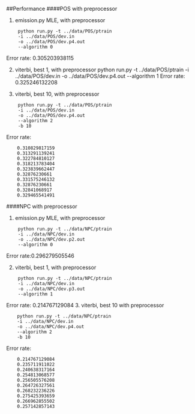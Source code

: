 ##Performance
####POS with preprocessor
1. emission.py MLE, with preprocessor

		python run.py -t ../data/POS/ptrain 
		-i ../data/POS/dev.in 
		-o ../data/POS/dev.p4.out 
		--algorithm 0
	
Error rate: 0.305203938115

2. viterbi, best 1, with preprocessor
		python run.py -t ../data/POS/ptrain 
		-i ../data/POS/dev.in 
		-o ../data/POS/dev.p4.out 
		--algorithm 1
Error rate: 0.325246132208

3. viterbi, best 10, with preprocessor
 		
 		python run.py -t ../data/POS/ptrain 
		-i ../data/POS/dev.in 
		-o ../data/POS/dev.p4.out 
		--algorithm 2 
		-b 10
Error rate: 

		
		0.310829817159
		0.313291139241
		0.322784810127
		0.318213783404
		0.323839662447
		0.32876230661
		0.331575246132
		0.32876230661
		0.32841068917
		0.329465541491

####NPC with preprocessor
1. emission.py MLE, with preprocessor

		python run.py -t ../data/NPC/ptrain 
		-i ../data/NPC/dev.in 
		-o ../data/NPC/dev.p2.out 
		--algorithm 0
		
Error rate:0.296279505546

2. viterbi, best 1, with preprocessor

		python run.py -t ../data/NPC/ptrain 
		-i ../data/NPC/dev.in 
		-o ../data/NPC/dev.p3.out 
		--algorithm 1

Error rate: 0.214767129084
3. viterbi, best 10 with preprocessor
		
		python run.py -t ../data/NPC/ptrain 
		-i ../data/NPC/dev.in 
		-o ../data/NPC/dev.p4.out 
		--algorithm 2 
		-b 10
Error rate: 

		0.214767129084
		0.235711911022
		0.240638317164
		0.254813068577
		0.256505576208
		0.264726327561
		0.268232236226
		0.275425393659
		0.266962855502
		0.257142857143
